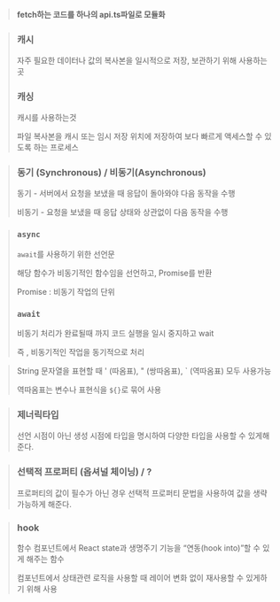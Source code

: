 > #### fetch하는 코드를 하나의 api.ts파일로 모듈화

> ### 캐시
> 자주 필요한 데이터나 값의 복사본을 일시적으로 저장, 보관하기 위해 사용하는 곳 
> ### 캐싱
> 캐시를 사용하는것
> 
> 파일 복사본을 캐시 또는 임시 저장 위치에 저장하여 보다 빠르게 액세스할 수 있도록 하는 프로세스

> ### 동기 (Synchronous) / 비동기(Asynchronous)
> 동기 - 서버에서 요청을 보냈을 때 응답이 돌아와야 다음 동작을 수행
> 
> 비동기 - 요청을 보냈을 때 응답 상태와 상관없이 다음 동작을 수행

> ### `async`
> 
> `await`를 사용하기 위한 선언문
> 
> 해당 함수가 비동기적인 함수임을 선언하고, Promise를 반환
> 
> Promise : 비동기 작업의 단위
> ### `await` 
> 비동기 처리가 완료될때 까지 코드 실행을 일시 중지하고 wait
> 
> 즉 , 비동기적인 작업을 동기적으로 처리

> String 문자열을 표현할 때 ' (따옴표), " (쌍따옴표), ` (역따옴표) 모두 사용가능
> 
> 역따옴표는 변수나 표현식을 `${}`로 묶어 사용

> ### 제너릭타입
> 선언 시점이 아닌 생성 시점에 타입을 명시하여 다양한 타입을 사용할 수 있게해준다.

> ### 선택적 프로퍼티 (옵셔널 체이닝) / ?
> 프로퍼티의 값이 필수가 아닌 경우 선택적 프로퍼티 문법을 사용하여 값을 생략가능하게 해준다.

> ### hook
> 함수 컴포넌트에서 React state과 생명주기 기능을 “연동(hook into)”할 수 있게 해주는 함수
>
> 컴포넌트에서 상태관련 로직을 사용할 때 레이어 변화 없이 재사용할 수 있게하기 위해 사용
